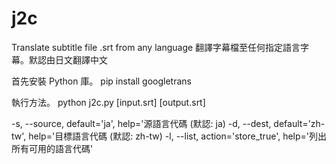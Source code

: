 # j2c
Translate subtitle file .srt from any language
翻譯字幕檔至任何指定語言字幕。默認由日文翻譯中文

首先安裝 Python 庫。
pip install googletrans

執行方法。
python j2c.py [input.srt] [output.srt]

-s, --source, default='ja', help='源語言代碼 (默認: ja)
-d, --dest, default='zh-tw', help='目標語言代碼 (默認: zh-tw)
-l, --list, action='store_true', help='列出所有可用的語言代碼'
